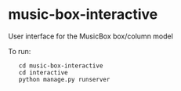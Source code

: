 # music-box-interactive
User interface for the MusicBox box/column model

To run:

       cd music-box-interactive
       cd interactive
       python manage.py runserver

